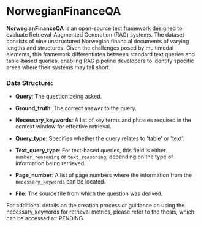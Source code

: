 
# NorwegianFinanceQA

  

**NorwegianFinanceQA** is an open-source test framework designed to evaluate Retrieval-Augmented Generation (RAG) systems. The dataset consists of nine unstructured Norwegian financial documents of varying lengths and structures. Given the challenges posed by multimodal elements, this framework differentiates between standard text queries and table-based queries, enabling RAG pipeline developers to identify specific areas where their systems may fall short.

  

### Data Structure:

-  **Query**: The question being asked.

-  **Ground_truth**: The correct answer to the query.

-  **Necessary_keywords**: A list of key terms and phrases required in the context window for effective retrieval.

-  **Query_type**: Specifies whether the query relates to 'table' or 'text'.

-  **Text_query_type**: For text-based queries, this field is either `number_reasoning` or `text_reasoning`, depending on the type of information being retrieved.

-  **Page_number**: A list of page numbers where the information from the `necessary_keywords` can be located.

-   **File**: The source file from which the question was derived.

For additional details on the creation process or guidance on using the necessary_keywords for retrieval metrics, please refer to the thesis, which can be accessed at: PENDING.
